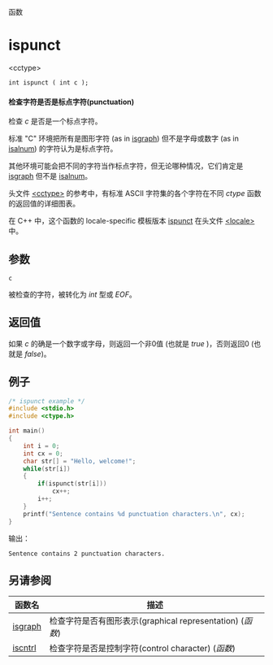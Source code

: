函数

# ispunct

&lt;cctype&gt;

`int ispunct ( int c );`

#### 检查字符是否是标点字符(punctuation)

检查 _c_ 是否是一个标点字符。

标准 "C" 环境把所有是图形字符 (as in [isgraph](isgraph.md)) 但不是字母或数字 (as in [isalnum](isalnum.md)) 的字符认为是标点字符。

其他环境可能会把不同的字符当作标点字符，但无论哪种情况，它们肯定是 [isgraph](isgraph.md) 但不是 [isalnum](isalnum.md)。

头文件 [&lt;cctype&gt;](README.md) 的参考中，有标准 ASCII 字符集的各个字符在不同 _ctype_ 函数的返回值的详细图表。

在 C++ 中，这个函数的 locale-specific 模板版本 [ispunct](../../Other/locale/ispunct.md) 在头文件 [&lt;locale&gt;](../../Other/locale/README.md)中。


## 参数

`c`

被检查的字符，被转化为 _int_ 型或 _EOF_。


## 返回值

如果 _c_ 的确是一个数字或字母，则返回一个非0值 (也就是 _true_ )，否则返回0 (也就是 _false_)。

## 例子

```cpp
/* ispunct example */
#include <stdio.h>
#include <ctype.h>

int main()
{
	int i = 0;
	int cx = 0;
	char str[] = "Hello, welcome!";
	while(str[i])
	{
		if(ispunct(str[i]))
			cx++;
		i++;
	}
	printf("Sentence contains %d punctuation characters.\n", cx);
}
```

输出：  
```
Sentence contains 2 punctuation characters.
```


## 另请参阅

函数名                | 描述
--------------------- | ---------------
[isgraph](isgraph.md) | 检查字符是否有图形表示(graphical representation) (_函数_)
[iscntrl](iscntrl.md) | 检查字符是否是控制字符(control character) (_函数_)
